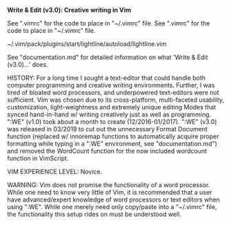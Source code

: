 <b>Write & Edit (v3.0): Creative writing in Vim</b>

See ".vimrc" for the code to place in "~/.vimrc" file.
See ".vimrc" for the code to place in "~/.vimrc" file.

~/.vim/pack/plugins/start/lightline/autoload/lightline.vim

See "documentation.md" for detailed information on what 'Write & Edit (v3.0)...' does.

HISTORY: For a long time I sought a text-editor that could handle both computer programming and creative writing environments. Further, I was tired of bloated word processors, and underpowered text-editors were not sufficient. Vim was chosen due to its cross-platform, multi-faceted usability, customization, light-weightness and extremely unique editing Modes that synced hand-in-hand w/ writing creatively just as well as programming. ":WE" (v1.0) took about a month to create (12/2016-01/2017). ":WE" (v3.0) was released in 03/2019 to cut out the unnecessary Format Document function (replaced w/ innoremap functions to automatically acquire proper formatting while typing in a ":WE" environment, see "documentation.md") and removed the WordCount function for the now included wordcount function in VimScript.

VIM EXPERIENCE LEVEL: Novice.

WARNING: Vim does not promise the functionality of a word processor. While one need to know very little of Vim, it is recommended that a user have advanced/expert knowledge of word processors or text editors when using ":WE". While one merely need only copy/paste into a "~/.vimrc" file, the functionality this setup rides on must be understood well.
